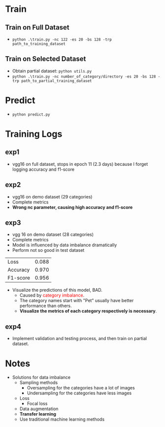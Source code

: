 # Train
## Train on Full Dataset
- `python .\train.py -nc 122 -es 20 -bs 128 -trp path_to_training_dataset`
## Train on Selected Dataset
- Obtain partial dataset: `python utils.py`
- `python .\train.py -nc number_of_category/directory -es 20 -bs 128 -trp path_to_partial_training_dataset`

# Predict
- `python predict.py`

# Training Logs
## exp1
- vgg16 on full dataset, stops in epoch 11 (2.3 days) because I forget logging accuracy and f1-score
## exp2
- vgg16 on demo dataset (29 categories)
- Complete metrics
- **Wrong nc parameter, causing high accuracy and f1-score**
## exp3
- vgg 16 on demo dataset (28 categories)
- Complete metrics
- Model is influenced by data imbalance dramatically
- Perform not so good in test dataset

| | |
| --- | --- |
| Loss | 0.088 |
| Accuracy | 0.970 |
| F1-score | 0.956 |
- Visualize the predictions of this model, BAD.
  - Caused by <font color=red>category imbalance</font>.
  - The category names start with "Pet" usually have better performance than others.
  - **Visualize the metrics of each category respectively is necessary**.

## exp4
- Implement validation and testing process, and then train on partial dataset.


# Notes
- Solutions for data imbalance
  - Sampling methods
    - Oversampling for the categories have a lot of images 
    - Undersampling for the categories have less images
  - Loss
    - Focal loss
  - Data augmentation
  - **Transfer learning**
  - Use traditional machine learning methods